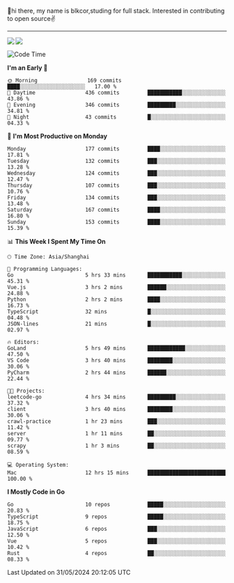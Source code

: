 👋hi there, my name is blkcor,studing for full stack.
Interested in contributing to open source✌️

<hr/>

![](https://github-readme-stats.vercel.app/api?username=blkcor)
<a href="https://github.com/blkcor/github-readme-stats">
    <img align="left" src="https://github-readme-stats.vercel.app/api/top-langs/?username=blkcor&hide=jupyter%20notebook,shaderlab,tex,c%23&langs_count=9" />
</a>


<!--START_SECTION:waka-->
![Code Time](http://img.shields.io/badge/Code%20Time-1%2C081%20hrs%2058%20mins-blue)

**I'm an Early 🐤** 

```text
🌞 Morning                169 commits         ████░░░░░░░░░░░░░░░░░░░░░   17.00 % 
🌆 Daytime                436 commits         ███████████░░░░░░░░░░░░░░   43.86 % 
🌃 Evening                346 commits         █████████░░░░░░░░░░░░░░░░   34.81 % 
🌙 Night                  43 commits          █░░░░░░░░░░░░░░░░░░░░░░░░   04.33 % 
```
📅 **I'm Most Productive on Monday** 

```text
Monday                   177 commits         ████░░░░░░░░░░░░░░░░░░░░░   17.81 % 
Tuesday                  132 commits         ███░░░░░░░░░░░░░░░░░░░░░░   13.28 % 
Wednesday                124 commits         ███░░░░░░░░░░░░░░░░░░░░░░   12.47 % 
Thursday                 107 commits         ███░░░░░░░░░░░░░░░░░░░░░░   10.76 % 
Friday                   134 commits         ███░░░░░░░░░░░░░░░░░░░░░░   13.48 % 
Saturday                 167 commits         ████░░░░░░░░░░░░░░░░░░░░░   16.80 % 
Sunday                   153 commits         ████░░░░░░░░░░░░░░░░░░░░░   15.39 % 
```


📊 **This Week I Spent My Time On** 

```text
🕑︎ Time Zone: Asia/Shanghai

💬 Programming Languages: 
Go                       5 hrs 33 mins       ███████████░░░░░░░░░░░░░░   45.31 % 
Vue.js                   3 hrs 2 mins        ██████░░░░░░░░░░░░░░░░░░░   24.88 % 
Python                   2 hrs 2 mins        ████░░░░░░░░░░░░░░░░░░░░░   16.73 % 
TypeScript               32 mins             █░░░░░░░░░░░░░░░░░░░░░░░░   04.48 % 
JSON-lines               21 mins             █░░░░░░░░░░░░░░░░░░░░░░░░   02.97 % 

🔥 Editors: 
GoLand                   5 hrs 49 mins       ████████████░░░░░░░░░░░░░   47.50 % 
VS Code                  3 hrs 40 mins       ████████░░░░░░░░░░░░░░░░░   30.06 % 
PyCharm                  2 hrs 44 mins       ██████░░░░░░░░░░░░░░░░░░░   22.44 % 

🐱‍💻 Projects: 
leetcode-go              4 hrs 34 mins       █████████░░░░░░░░░░░░░░░░   37.32 % 
client                   3 hrs 40 mins       ████████░░░░░░░░░░░░░░░░░   30.06 % 
crawl-practice           1 hr 23 mins        ███░░░░░░░░░░░░░░░░░░░░░░   11.42 % 
server                   1 hr 11 mins        ██░░░░░░░░░░░░░░░░░░░░░░░   09.77 % 
scrapy                   1 hr 3 mins         ██░░░░░░░░░░░░░░░░░░░░░░░   08.59 % 

💻 Operating System: 
Mac                      12 hrs 15 mins      █████████████████████████   100.00 % 
```

**I Mostly Code in Go** 

```text
Go                       10 repos            █████░░░░░░░░░░░░░░░░░░░░   20.83 % 
TypeScript               9 repos             █████░░░░░░░░░░░░░░░░░░░░   18.75 % 
JavaScript               6 repos             ███░░░░░░░░░░░░░░░░░░░░░░   12.50 % 
Vue                      5 repos             ███░░░░░░░░░░░░░░░░░░░░░░   10.42 % 
Rust                     4 repos             ██░░░░░░░░░░░░░░░░░░░░░░░   08.33 % 
```




 Last Updated on 31/05/2024 20:12:05 UTC
<!--END_SECTION:waka-->


